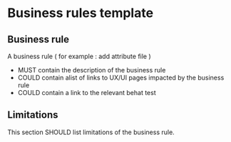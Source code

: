 # Business rules template

## Business rule

A business rule ( for example : add attribute file )

* MUST contain the description of the business rule
* COULD contain alist of links to UX/UI pages impacted by the business rule
* COULD contain a link to the relevant behat test

## Limitations

This section SHOULD list limitations of the business rule.
